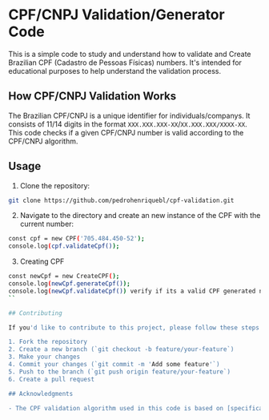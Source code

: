 # CPF/CNPJ Validation/Generator Code

This is a simple code to study and understand how to validate and Create Brazilian CPF (Cadastro de Pessoas Físicas) numbers. It's intended for educational purposes to help understand the validation process.

## How CPF/CNPJ Validation Works

The Brazilian CPF/CNPJ is a unique identifier for individuals/companys. It consists of 11/14 digits in the format `XXX.XXX.XXX-XX`/`XX.XXX.XXX/XXXX-XX`. This code checks if a given CPF/CNPJ number is valid according to the CPF/CNPJ algorithm.

## Usage

1. Clone the repository:
```bash 
git clone https://github.com/pedrohenriquebl/cpf-validation.git
```
2. Navigate to the directory and create an new instance of the CPF with the current number:
```bash
const cpf = new CPF('705.484.450-52');
console.log(cpf.validateCpf());
```
3. Creating CPF
``` bash
const newCpf = new CreateCPF();
console.log(newCpf.generateCpf());
console.log(newCpf.validateCpf()) verify if its a valid CPF generated number;
``

## Contributing

If you'd like to contribute to this project, please follow these steps:

1. Fork the repository
2. Create a new branch (`git checkout -b feature/your-feature`)
3. Make your changes
4. Commit your changes (`git commit -m 'Add some feature'`)
5. Push to the branch (`git push origin feature/your-feature`)
6. Create a pull request

## Acknowledgments

- The CPF validation algorithm used in this code is based on [specifications provided by the Brazilian government](https://www.gov.br/receitafederal/pt-br/assuntos/orientacao-tributaria/cadastros/cadastro-de-pessoas-fisicas-cpf).
